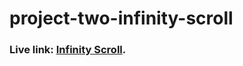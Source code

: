 # project-two-infinity-scroll

### Live link: [Infinity Scroll](https://infinity-scrolling-images.netlify.app/).
